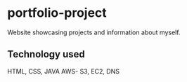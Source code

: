 # portfolio-project
Website showcasing projects and information about myself.

## Technology used
HTML, CSS, JAVA
AWS- S3, EC2, DNS

